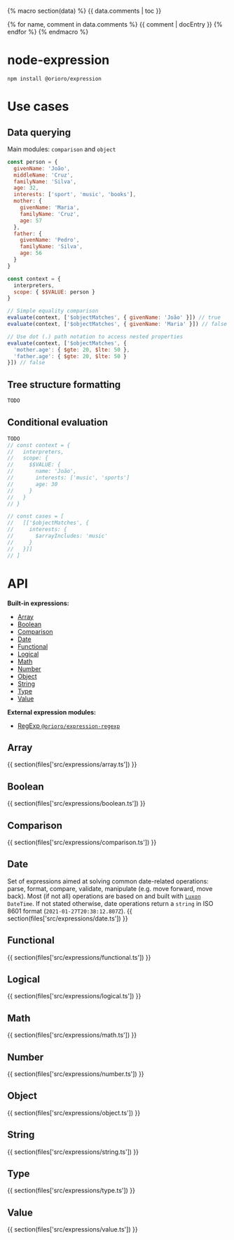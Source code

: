 {% macro section(data) %}
{{ data.comments | toc }}

{% for name, comment in data.comments %}
{{ comment | docEntry }}
{% endfor %}
{% endmacro %}

# node-expression

```
npm install @orioro/expression
```

# Use cases

## Data querying

Main modules: `comparison` and `object`

```js
const person = {
  givenName: 'João',
  middleName: 'Cruz',
  familyName: 'Silva',
  age: 32,
  interests: ['sport', 'music', 'books'],
  mother: {
    givenName: 'Maria',
    familyName: 'Cruz',
    age: 57
  },
  father: {
    givenName: 'Pedro',
    familyName: 'Silva',
    age: 56
  }
}

const context = {
  interpreters,
  scope: { $$VALUE: person }
}

// Simple equality comparison
evaluate(context, ['$objectMatches', { givenName: 'João' }]) // true
evaluate(context, ['$objectMatches', { givenName: 'Maria' }]) // false

// Use dot (.) path notation to access nested properties
evaluate(context, ['$objectMatches', {
  'mother.age': { $gte: 20, $lte: 50 },
  'father.age': { $gte: 20, $lte: 50 }
}]) // false
```

## Tree structure formatting

```js
TODO
```

## Conditional evaluation
```js
TODO
// const context = {
//   interpreters,
//   scope: {
//     $$VALUE: {
//       name: 'João',
//       interests: ['music', 'sports']
//       age: 30
//     }
//   }
// }

// const cases = [
//   [['$objectMatches', {
//     interests: {
//       $arrayIncludes: 'music'
//     }
//   }]]
// ]
```

# API

**Built-in expressions:**

- [Array](#Array)
- [Boolean](#Boolean)
- [Comparison](#Comparison)
- [Date](#Date)
- [Functional](#Functional)
- [Logical](#Logical)
- [Math](#Math)
- [Number](#Number)
- [Object](#Object)
- [String](#String)
- [Type](#Type)
- [Value](#Value)

**External expression modules:**

- [RegExp `@orioro/expression-regexp`](https://www.npmjs.com/package/@orioro/expression-regexp)

## Array
{{ section(files['src/expressions/array.ts']) }}
## Boolean
{{ section(files['src/expressions/boolean.ts']) }}
## Comparison
{{ section(files['src/expressions/comparison.ts']) }}
## Date

Set of expressions aimed at solving common date-related operations: 
parse, format, compare, validate, manipulate (e.g. move forward, move back).
Most (if not all) operations are based on and built with [`Luxon`](https://github.com/moment/luxon/) `DateTime`. If not stated otherwise, date operations return a `string` in ISO 8601 format (`2021-01-27T20:38:12.807Z`).
{{ section(files['src/expressions/date.ts']) }}
## Functional
{{ section(files['src/expressions/functional.ts']) }}
## Logical
{{ section(files['src/expressions/logical.ts']) }}
## Math
{{ section(files['src/expressions/math.ts']) }}
## Number
{{ section(files['src/expressions/number.ts']) }}
## Object
{{ section(files['src/expressions/object.ts']) }}
## String
{{ section(files['src/expressions/string.ts']) }}
## Type
{{ section(files['src/expressions/type.ts']) }}
## Value
{{ section(files['src/expressions/value.ts']) }}
